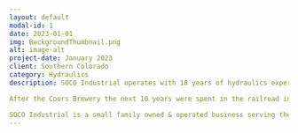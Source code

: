 ```yaml
---
layout: default
modal-id: 1
date: 2023-01-01
img: BackgroundThumbnail.png
alt: image-alt
project-date: January 2023
client: Southern Colorado
category: Hydraulics
description: SOCO Industrial operates with 18 years of hydraulics experience. Starting with the Coors Brewery in 2005 working on high-speed production machines in the aluminum stamping factory that makes the beer can lids in Golden, CO. These machines stood roughly 15-feet tall and ran at 650 strokes per minute. In total, the one facility would produce more than 4 billion beer can lids annually. The machines were driven by hydrostatic drives for variable speed and up-time was critical in the 24-hour operations of the facility. 

After the Coors Brewery the next 10 years were spent in the railroad industry on Maintenance of Way (MOW) operations. These operations consist of heavy equipment specialized for the railroad. From pulling the spikes, to cutting & lifting the rail, to plugging the spike holes; each piece of equipment was designed for a specific task. The majority of equipment utilizes diesel engines to power air compressors, hydraulic pumps, and sometimes high-voltage generators. With each freight train carrying $1 million dollars of cargo on average, failure was not an option and when a repair was needed it had to be done without causing any delays in train traffic.

SOCO Industrial is a small family owned & operated business serving the southern Colorado region. We decided to start this business because it is what we're good at and we saw a need for it in the area. When the Biden administration started announcing strict mandates on federal contractors during the Covid-19 pandemic it meant some railroad contractors had to decide between keeping their freedom to choose what medical procedures they participate in or keeping their job. In 2021 after being fired from a 10-year career in the railroad industry, we decided to move to the Cañon City area where people seemed to be more aligned with our values; freedom of speech, the right to bear arms, & the pursuit of happiness. We honor active duty military and honorably discharged veterans with a discount on our products and services.    
---
```

